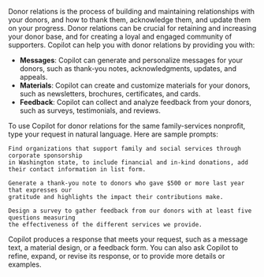 Donor relations is the process of building and maintaining relationships with your donors, and how to thank them, acknowledge them, and update them on your progress. Donor relations can be crucial for retaining and increasing your donor base, and for creating a loyal and engaged community of supporters. Copilot can help you with donor relations by providing you with:

- **Messages**: Copilot can generate and personalize messages for your donors, such as thank-you notes, acknowledgments, updates, and appeals.
- **Materials**: Copilot can create and customize materials for your donors, such as newsletters, brochures, certificates, and cards.
- **Feedback**: Copilot can collect and analyze feedback from your donors, such as surveys, testimonials, and reviews.

To use Copilot for donor relations for the same family-services nonprofit, type your request in natural language. Here are sample prompts:

```  
Find organizations that support family and social services through corporate sponsorship 
in Washington state, to include financial and in-kind donations, add their contact information in list form.
```

```
Generate a thank-you note to donors who gave $500 or more last year that expresses our 
gratitude and highlights the impact their contributions make.
```

```
Design a survey to gather feedback from our donors with at least five questions measuring 
the effectiveness of the different services we provide.
```

Copilot produces a response that meets your request, such as a message text, a material design, or a feedback form. You can also ask Copilot to refine, expand, or revise its response, or to provide more details or examples.
